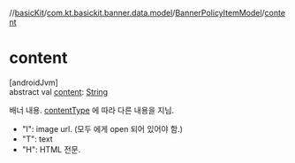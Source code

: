 //[basicKit](../../../index.md)/[com.kt.basickit.banner.data.model](../index.md)/[BannerPolicyItemModel](index.md)/[content](content.md)

# content

[androidJvm]\
abstract val [content](content.md): [String](https://kotlinlang.org/api/latest/jvm/stdlib/kotlin/-string/index.html)

배너 내용. [contentType](content-type.md) 에 따라 다른 내용을 지님.

- 
   "I": image url. (모두 에게 open 되어 있어야 함.)
- 
   "T": text
- 
   "H": HTML 전문.
